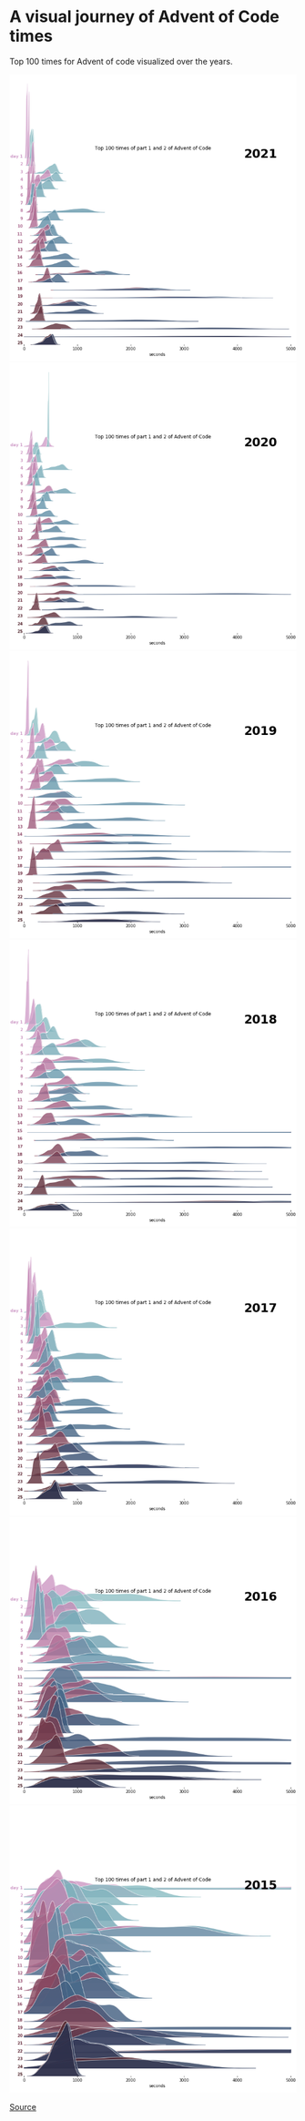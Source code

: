 # A visual journey of Advent of Code times

Top 100 times for Advent of code visualized over the years.

![](2021.png)
![](2020.png)
![](2019.png)
![](2018.png)
![](2017.png)
![](2016.png)
![](2015.png)

[Source](https://github.com/mevdschee/aoc-stats)
